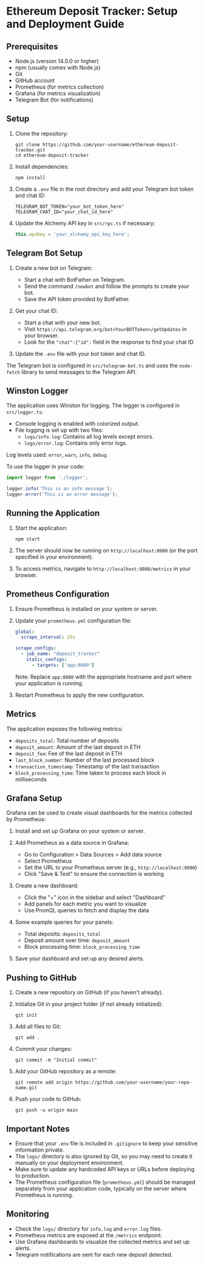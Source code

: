 # Ethereum Deposit Tracker: Setup and Deployment Guide

## Prerequisites

- Node.js (version 14.0.0 or higher)
- npm (usually comes with Node.js)
- Git
- GitHub account
- Prometheus (for metrics collection)
- Grafana (for metrics visualization)
- Telegram Bot (for notifications)

## Setup

1. Clone the repository:
   ```
   git clone https://github.com/your-username/ethereum-deposit-tracker.git
   cd ethereum-deposit-tracker
   ```

2. Install dependencies:
   ```
   npm install
   ```

3. Create a `.env` file in the root directory and add your Telegram bot token and chat ID:
   ```
   TELEGRAM_BOT_TOKEN="your_bot_token_here"
   TELEGRAM_CHAT_ID="your_chat_id_here"
   ```

4. Update the Alchemy API key in `src/rpc.ts` if necessary:
   ```typescript
   this.apiKey = 'your_alchemy_api_key_here';
   ```

## Telegram Bot Setup

1. Create a new bot on Telegram:
   - Start a chat with BotFather on Telegram.
   - Send the command `/newbot` and follow the prompts to create your bot.
   - Save the API token provided by BotFather.

2. Get your chat ID:
   - Start a chat with your new bot.
   - Visit `https://api.telegram.org/bot<YourBOTToken>/getUpdates` in your browser.
   - Look for the `"chat":{"id":` field in the response to find your chat ID.

3. Update the `.env` file with your bot token and chat ID.

The Telegram bot is configured in `src/telegram-bot.ts` and uses the `node-fetch` library to send messages to the Telegram API.

## Winston Logger

The application uses Winston for logging. The logger is configured in `src/logger.ts`:

- Console logging is enabled with colorized output.
- File logging is set up with two files:
  - `logs/info.log`: Contains all log levels except errors.
  - `logs/error.log`: Contains only error logs.

Log levels used: `error`, `warn`, `info`, `debug`.

To use the logger in your code:

```typescript
import logger from './logger';

logger.info('This is an info message');
logger.error('This is an error message');
```

## Running the Application

1. Start the application:
   ```
   npm start
   ```

2. The server should now be running on `http://localhost:8080` (or the port specified in your environment).

3. To access metrics, navigate to `http://localhost:8080/metrics` in your browser.

## Prometheus Configuration

1. Ensure Prometheus is installed on your system or server.

2. Update your `prometheus.yml` configuration file:

   ```yaml
   global:
     scrape_interval: 15s

   scrape_configs:
     - job_name: "deposit_tracker"
       static_configs:
         - targets: ["app:8080"]
   ```

   Note: Replace `app:8080` with the appropriate hostname and port where your application is running.

3. Restart Prometheus to apply the new configuration.

## Metrics

The application exposes the following metrics:

- `deposits_total`: Total number of deposits
- `deposit_amount`: Amount of the last deposit in ETH
- `deposit_fee`: Fee of the last deposit in ETH
- `last_block_number`: Number of the last processed block
- `transaction_timestamp`: Timestamp of the last transaction
- `block_processing_time`: Time taken to process each block in milliseconds

## Grafana Setup

Grafana can be used to create visual dashboards for the metrics collected by Prometheus:

1. Install and set up Grafana on your system or server.

2. Add Prometheus as a data source in Grafana:
   - Go to Configuration > Data Sources > Add data source
   - Select Prometheus
   - Set the URL to your Prometheus server (e.g., `http://localhost:9090`)
   - Click "Save & Test" to ensure the connection is working

3. Create a new dashboard:
   - Click the "+" icon in the sidebar and select "Dashboard"
   - Add panels for each metric you want to visualize
   - Use PromQL queries to fetch and display the data

4. Some example queries for your panels:
   - Total deposits: `deposits_total`
   - Deposit amount over time: `deposit_amount`
   - Block processing time: `block_processing_time`

5. Save your dashboard and set up any desired alerts.

## Pushing to GitHub

1. Create a new repository on GitHub (if you haven't already).

2. Initialize Git in your project folder (if not already initialized):
   ```
   git init
   ```

3. Add all files to Git:
   ```
   git add .
   ```

4. Commit your changes:
   ```
   git commit -m "Initial commit"
   ```

5. Add your GitHub repository as a remote:
   ```
   git remote add origin https://github.com/your-username/your-repo-name.git
   ```

6. Push your code to GitHub:
   ```
   git push -u origin main
   ```

## Important Notes

- Ensure that your `.env` file is included in `.gitignore` to keep your sensitive information private.
- The `logs/` directory is also ignored by Git, so you may need to create it manually on your deployment environment.
- Make sure to update any hardcoded API keys or URLs before deploying to production.
- The Prometheus configuration file (`prometheus.yml`) should be managed separately from your application code, typically on the server where Prometheus is running.

## Monitoring

- Check the `logs/` directory for `info.log` and `error.log` files.
- Prometheus metrics are exposed at the `/metrics` endpoint.
- Use Grafana dashboards to visualize the collected metrics and set up alerts.
- Telegram notifications are sent for each new deposit detected.